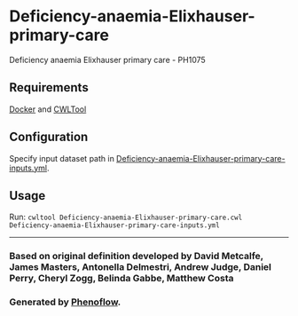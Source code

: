 # Deficiency-anaemia-Elixhauser-primary-care

Deficiency anaemia Elixhauser primary care - PH1075

## Requirements

[Docker](https://docs.docker.com/install/) and [CWLTool](https://github.com/common-workflow-language/cwltool#install)

## Configuration

Specify input dataset path in [Deficiency-anaemia-Elixhauser-primary-care-inputs.yml](Deficiency-anaemia-Elixhauser-primary-care-inputs.yml).

## Usage

Run: `cwltool Deficiency-anaemia-Elixhauser-primary-care.cwl Deficiency-anaemia-Elixhauser-primary-care-inputs.yml`

***

### Based on original definition developed by David Metcalfe, James Masters, Antonella Delmestri, Andrew Judge, Daniel Perry, Cheryl Zogg, Belinda Gabbe, Matthew Costa
### Generated by [Phenoflow](https://kclhi.org/phenoflow).
